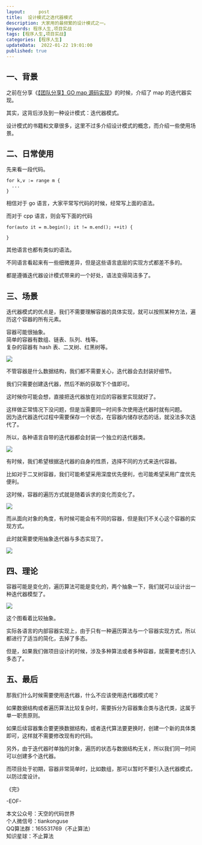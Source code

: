 ```yaml
---   
layout:     post  
title:  设计模式之迭代器模式     
description: 大家用的最频繁的设计模式之一。  
keywords: 程序人生,项目实战  
tags: [程序人生,项目实战]    
categories: [程序人生]  
updateData:  2022-01-22 19:01:00  
published: true  
---  
```



## 一、背景  


之前在分享《[【团队分享】GO map 源码实现](https://mp.weixin.qq.com/s/umaH5NHkxg9zH7woNSwq3g)》的时候，介绍了 map 的迭代器实现。  


其实，这背后涉及到一种设计模式：迭代器模式。  


设计模式的书籍和文章很多，这里不过多介绍设计模式的概念，而介绍一些使用场景。  



## 二、日常使用  


先来看一段代码。  


```
for k,v := range m {
  ...
}
```


相信对于 go 语言，大家平常写代码的时候，经常写上面的语法。  


而对于 cpp 语言，则会写下面的代码  


```
for(auto it = m.begin(); it != m.end(); ++it) {

}
```


其他语言也都有类似的语法。  


不同语言看起来有一些细微差异，但是这些语言底层的实现方式都差不多的。  


都是遵循迭代器设计模式带来的一个好处，语法变得简洁多了。  



## 三、场景


迭代器模式的优点是，我们不需要理解容器的具体实现，就可以按照某种方法，遍历这个容器的所有元素。  


容器可能很抽象。  
简单的容器有数组、链表、队列、栈等。  
复杂的容器有 hash 表、二叉树、红黑树等。  


![](https://res2022.tiankonguse.com/images/2022/01/22/001.png)  



不管容器是什么数据结构，我们都不需要关心，迭代器会去封装好细节。  


我们只需要创建迭代器，然后不断的获取下个值即可。  


这时候你可能会想，直接把迭代器放在对应的容器里实现就好了。  


这样做正常情况下没问题，但是当需要同一时间多次使用迭代器时就有问题。  
因为迭代器迭代过程中需要保存一个状态，在容器内储存状态的话，就没法多次迭代了。  


所以，各种语言自带的迭代器都会封装一个独立的迭代器类。  


![](https://res2022.tiankonguse.com/images/2022/01/22/002.png)  



有时候，我们希望根据迭代器的自身的性质，选择不同的方式来迭代容器。  


比如对于二叉树容器，我们可能希望采用深度优先便利，也可能希望采用广度优先便利。  


这时候，容器的遍历方式就是随着诉求的变化而变化了。  


![](https://res2022.tiankonguse.com/images/2022/01/22/003.png)  



而从面向对象的角度，有时候可能会有不同的容器，但是我们不关心这个容器的实现方式。  


此时就需要使用抽象迭代器与多态实现了。  


![](https://res2022.tiankonguse.com/images/2022/01/22/004.png)  



## 四、理论  


容器可能是变化的，遍历算法可能是变化的，两个抽象一下，我们就可以设计出一种迭代器模型了。  


![](https://res2022.tiankonguse.com/images/2022/01/22/005.png)  


这个图看着比较抽象。  


实际各语言的内部容器实现上，由于只有一种遍历算法与一个容器实现方式，所以都进行了适当的简化，去掉了多态。  


但是，如果我们做项目设计的时候，涉及多种算法或者多种容器，就需要考虑引入多态了。  



## 五、最后  



那我们什么时候需要使用迭代器，什么不应该使用迭代器模式呢？    


如果数据结构或者遍历算法比较复杂时，需要拆分为容器集合类与迭代类，这属于单一职责原则。  


如果后续容器集合要更换数据结构，或者迭代算法要更换时，创建一个新的具体类即可，这样就不需要修改现有的代码。


另外，由于迭代器时单独的对象，遍历的状态与数据结构无关，所以我们同一时间可以创建多个迭代器。  



而项目处于初期，容器非常简单时，比如数组，那可以暂时不要引入迭代器模式，以防过度设计。  




《完》  


-EOF-  



本文公众号：天空的代码世界  
个人微信号：tiankonguse  
QQ算法群：165531769（不止算法）  
知识星球：不止算法  

